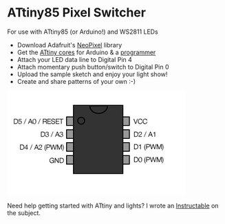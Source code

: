 ATtiny85 Pixel Switcher
================================

For use with ATtiny85 (or Arduino!) and WS2811 LEDs

* Download Adafruit's [NeoPixel](https://github.com/adafruit/Adafruit_NeoPixel) library
* Get the [ATtiny cores](https://code.google.com/p/arduino-tiny/) for Arduino & a [programmer](https://www.adafruit.com/products/46)
* Attach your LED data line to Digital Pin 4
* Attach momentary push button/switch to Digital Pin 0
* Upload the sample sketch and enjoy your light show! 
* Create and share patterns of your own :-)

![ATtiny85](/attiny.jpg)

Need help getting started with ATtiny and lights? I wrote an [Instructable](http://www.instructables.com/id/Use-a-1-ATTiny-to-drive-addressable-RGB-LEDs/) on the subject.

